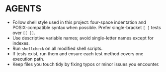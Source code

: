 # AGENTS

 - Follow shell style used in this project: four-space indentation and POSIX-compatible syntax when possible. Prefer single-bracket `[ ]` tests over `[[ ]]`.
- Use descriptive variable names; avoid single-letter names except for indexes.
- Run `shellcheck` on all modified shell scripts.
- If tests exist, run them and ensure each test method covers one execution path.
- Keep files you touch tidy by fixing typos or minor issues you encounter.
